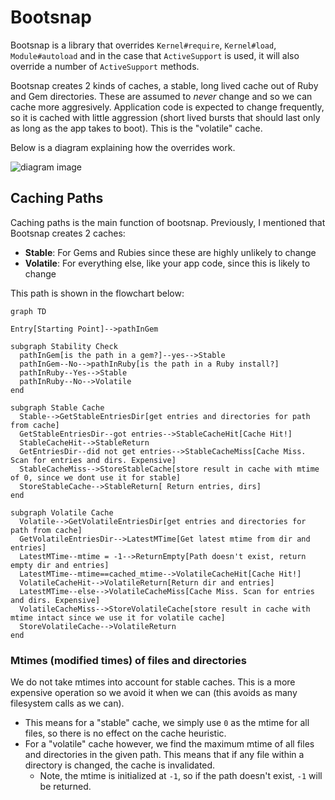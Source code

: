 # Bootsnap

Bootsnap is a library that overrides `Kernel#require`, `Kernel#load`, `Module#autoload` and in the case that `ActiveSupport` is used, it will also override a number of `ActiveSupport` methods.

Bootsnap creates 2 kinds of caches, a stable, long lived cache out of Ruby and Gem directories. These are assumed to *never* change and so we can cache more aggresively. Application code is expected to change frequently, so it is cached with little aggression (short lived bursts that should last only as long as the app takes to boot). This is the "volatile" cache.

Below is a diagram explaining how the overrides work.

<!---
```diagram
graph TD

subgraph Bootsnap Object
  cache
  autoload_path_cache
  store-\->cache
end

subgraph ActiveSupport
  depend_onSuper[depend_on]
  load_missing_constantSuper[load_missing_constant]
  remove_constantSuper[remove_constant]
  search_for_fileSuper[search_for_file]
end

subgraph ActiveSupport Overrides
  autoload_path=--reinitializes-\->autoload_path_cache
  autoloadable_module?-.has_dir?.->autoload_path_cache
  search_for_file-.with cache.->autoload_path_cache
  search_for_file-.without cache.->search_for_fileSuper
  search_for_file-\->remove_constant
  remove_constant-.->remove_constantSuper

  depend_onExt[depend_on]
  load_missing_constantExt[load_missing_constant]

  load_missing_constant-.->load_missing_constantExt
  depend_on-.->depend_onExt

  depend_onExt-.rescue LoadError.->depend_onSuper
  load_missing_constantExt-.rescue NameError.->load_missing_constantSuper
end

subgraph Kernel Require Overrides
  Kernel#require-.->cache
  Kernel#load-.->cache
  Module#autoload-.->cache
end
```
--->
<img src='https://jules2689.github.io/gitcdn/images/website/images/diagram/432d52f1123c0bbd45090115ebfe12da.png' alt='diagram image'>

## Caching Paths

Caching paths is the main function of bootsnap. Previously, I mentioned that Bootsnap creates 2 caches:

- **Stable**: For Gems and Rubies since these are highly unlikely to change
- **Volatile**: For everything else, like your app code, since this is likely to change

This path is shown in the flowchart below:

```diagram
graph TD

Entry[Starting Point]-->pathInGem

subgraph Stability Check
  pathInGem[is the path in a gem?]--yes-->Stable
  pathInGem--No-->pathInRuby[is the path in a Ruby install?]
  pathInRuby--Yes-->Stable
  pathInRuby--No-->Volatile
end

subgraph Stable Cache
  Stable-->GetStableEntriesDir[get entries and directories for path from cache]
  GetStableEntriesDir--got entries-->StableCacheHit[Cache Hit!]
  StableCacheHit-->StableReturn
  GetEntriesDir--did not get entries-->StableCacheMiss[Cache Miss. Scan for entries and dirs. Expensive]
  StableCacheMiss-->StoreStableCache[store result in cache with mtime of 0, since we dont use it for stable]
  StoreStableCache-->StableReturn[ Return entries, dirs]
end

subgraph Volatile Cache
  Volatile-->GetVolatileEntriesDir[get entries and directories for path from cache]
  GetVolatileEntriesDir-->LatestMTime[Get latest mtime from dir and entries]
  LatestMTime--mtime = -1-->ReturnEmpty[Path doesn't exist, return empty dir and entries]
  LatestMTime--mtime==cached_mtime-->VolatileCacheHit[Cache Hit!]
  VolatileCacheHit-->VolatileReturn[Return dir and entries]
  LatestMTime--else-->VolatileCacheMiss[Cache Miss. Scan for entries and dirs. Expensive]
  VolatileCacheMiss-->StoreVolatileCache[store result in cache with mtime intact since we use it for volatile cache]
  StoreVolatileCache-->VolatileReturn
end
```

### Mtimes (modified times) of files and directories

We do not take mtimes into account for stable caches. This is a more expensive operation so we avoid it when we can (this avoids as many filesystem calls as we can).

- This means for a "stable" cache, we simply use `0` as the mtime for all files, so there is no effect on the cache heuristic.
- For a "volatile" cache however, we find the maximum mtime of all files and directories in the given path. This means that if any file within a directory is changed, the cache is invalidated.
   - Note, the mtime is initialized at `-1`, so if the path doesn't exist, `-1` will be returned.

